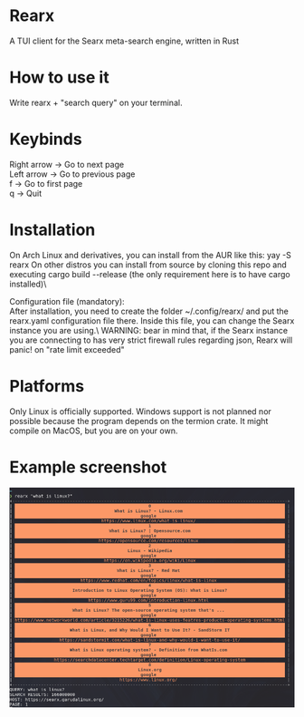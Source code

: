 # Rearx
A TUI client for the Searx meta-search engine, written in Rust

# How to use it
Write rearx + "search query" on your terminal.

# Keybinds
Right arrow -> Go to next page\
Left arrow -> Go to previous page\
f -> Go to first page\
q -> Quit

# Installation
On Arch Linux and derivatives, you can install from the AUR like this: yay -S rearx
On other distros you can install from source by cloning this repo and executing cargo build --release (the only requirement here is to have cargo installed)\

Configuration file (mandatory):\
After installation, you need to create the folder ~/.config/rearx/ and put the rearx.yaml configuration file there. Inside this file, you can change the Searx instance you are using.\ 
WARNING: bear in mind that, if the Searx instance you are connecting to has very strict firewall rules regarding json, Rearx will panic! on "rate limit exceeded"

# Platforms
Only Linux is officially supported. Windows support is not planned nor possible because the program depends on the termion crate. It might compile on MacOS, but you are on your own.

# Example screenshot

![alt text](https://github.com/garak92/rearx/blob/3f9b80ce2da33f106a4a1788b510ae9b4064c54c/example.png)

